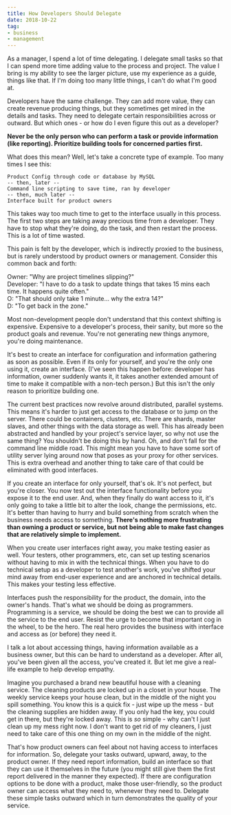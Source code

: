 ```yaml
---
title: How Developers Should Delegate
date: 2018-10-22
tag:
- business
- management
---
```

As a manager, I spend a lot of time delegating.  I delegate small tasks so that I can spend more time adding value to the process and project. The value I bring is my ability to see the larger picture, use my experience as a guide, things like that. If I'm doing too many little things, I can't do what I'm good at.

<!--more-->

Developers have the same challenge.  They can add more value, they can create revenue producing things, but they sometimes get mired in the details and tasks.  They need to delegate certain responsibilities across or outward. But which ones - or how do I even figure this out as a developer?

**Never be the only person who can perform a task or provide information (like reporting).  Prioritize building tools for concerned parties first.**

What does this mean?  Well, let's take a concrete type of example.  Too many times I see this:

```
Product Config through code or database by MySQL
-- then, later --
Command line scripting to save time, ran by developer
-- then, much later --
Interface built for product owners
```

This takes way too much time to get to the interface usually in this process.  The first two steps are taking away precious time from a developer.  They have to stop what they're doing, do the task, and then restart the process.  This is a lot of time wasted.

This pain is felt by the developer, which is indirectly proxied to the business, but is rarely understood by product owners or management.  Consider this common back and forth:

Owner: "Why are project timelines slipping?"  
Developer: "I have to do a task to update things that takes 15 mins each time. It happens quite often."  
O: "That should only take 1 minute... why the extra 14?"  
D: "To get back in the zone."

Most non-development people don't understand that this context shifting is expensive.  Expensive to a developer's process, their sanity, but more so the product goals and revenue.  You're not generating new things anymore, you're doing maintenance.

It's best to create an interface for configuration and information gathering as soon as possible.  Even if its only for yourself, and you're the only one using it, create an interface.  (I've seen this happen before: developer has information, owner suddenly wants it, it takes another extended amount of time to make it compatible with a non-tech person.)  But this isn't the only reason to prioritize building one.

The current best practices now revolve around distributed, parallel systems.  This means it's harder to just get access to the database or to jump on the server.  There could be containers, clusters, etc.  There are shards, master slaves, and other things with the data storage as well.  This has already been abstracted and handled by your project's service layer, so why not use the same thing?  You shouldn't be doing this by hand.  Oh, and don't fall for the command line middle road.  This might mean you have to have some sort of utility server lying around now that poses as your proxy for other services. This is extra overhead and another thing to take care of that could be eliminated with good interfaces.

If you create an interface for only yourself, that's ok.  It's not perfect, but you're closer.  You now test out the interface functionality before you expose it to the end user. And, when they finally do want access to it, it's only going to take a little bit to alter the look, change the permissions, etc.  It's better than having to hurry and build something from scratch when the business needs access to something.  **There's nothing more frustrating than owning a product or service, but not being able to make fast changes that are relatively simple to implement.**

When you create user interfaces right away, you make testing easier as well. Your testers, other programmers, etc, can set up testing scenarios without having to mix in with the technical things.  When you have to do technical setup as a developer to test another's work, you've shifted your mind away from end-user experience and are anchored in technical details.  This makes your testing less effective.

Interfaces push the responsibility for the product, the domain, into the owner's hands.  That's what we should be doing as programmers.  Programming is a service, we should be doing the best we can to provide all the service to the end user.  Resist the urge to become that important cog in the wheel, to be the hero. The real hero provides the business with interface and access as (or before) they need it.

I talk a lot about accessing things, having information available as a business owner, but this can be hard to understand as a developer.  After all, you've been given all the access, you've created it.  But let me give a real-life example to help develop empathy.  

Imagine you purchased a brand new beautiful house with a cleaning service. The cleaning products are locked up in a closet in your house.  The weekly service keeps your house clean, but in the middle of the night you spill something. You know this is a quick fix - just wipe up the mess - but the cleaning supplies are hidden away.  If you only had the key, you could get in there, but they're locked away. This is _so_ simple - why can't I just clean up my mess right now. I don't want to get rid of my cleaners, I just need to take care of this one thing on my own in the middle of the night.

That's how product owners can feel about not having access to interfaces for information.  So, delegate your tasks outward, upward, away, to the product owner.  If they need report information, build an interface so that they can use it themselves in the future (you might still give them the first report delivered in the manner they expected).  If there are configuration options to be done with a product, make those user-friendly, so the product owner can access what they need to, whenever they need to.  Delegate these simple tasks outward which in turn demonstrates the quality of your service.